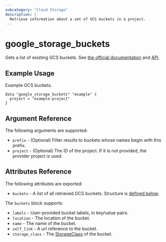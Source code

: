 ```yaml
---
subcategory: "Cloud Storage"
description: |-
  Retrieve information about a set of GCS buckets in a project.
---
```



# google\_storage\_buckets

Gets a list of existing GCS buckets.
See [the official documentation](https://cloud.google.com/storage/docs/introduction)
and [API](https://cloud.google.com/storage/docs/json_api/v1/buckets/list).

## Example Usage

Example GCS buckets.

```hcl
data "google_storage_buckets" "example" {
  project = "example-project"
}
```

## Argument Reference

The following arguments are supported:

* `prefix` - (Optional) Filter results to buckets whose names begin with this prefix.
* `project` - (Optional) The ID of the project. If it is not provided, the provider project is used.


## Attributes Reference

The following attributes are exported:

* `buckets` - A list of all retrieved GCS buckets. Structure is [defined below](#nested_buckets).

<a name="nested_buckets"></a>The `buckets` block supports:

* `labels` - User-provided bucket labels, in key/value pairs.
* `location` - The location of the bucket. 
* `name` - The name of the bucket.
* `self_link` - A url reference to the bucket.
* `storage_class` - The [StorageClass](https://cloud.google.com/storage/docs/storage-classes) of the bucket.
